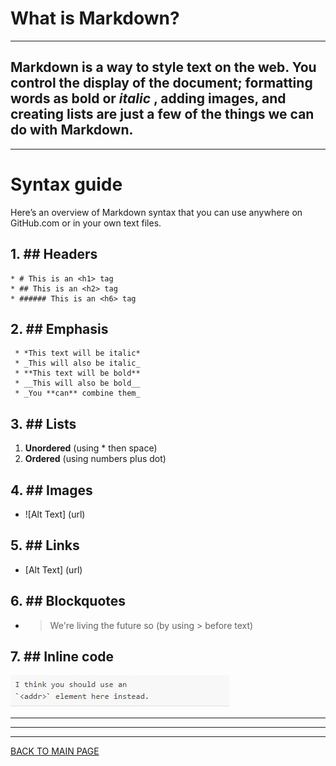 # **What is Markdown?**
***
## **Markdown** is a way to style text on the web. You control the display of the document; formatting words as **bold** or *italic* , adding images, and creating lists are just a few of the things we can do with Markdown.
***
# Syntax guide
Here’s an overview of Markdown syntax that you can use anywhere on GitHub.com or in your own text files.

## 1. ## Headers
    * # This is an <h1> tag
    * ## This is an <h2> tag
    * ###### This is an <h6> tag

## 2. ## Emphasis
     * *This text will be italic*
     * _This will also be italic_  
     * **This text will be bold** 
     * __This will also be bold__
     * _You **can** combine them_

## 3. ## Lists  
  1. **Unordered** (using * then space)
  1. **Ordered** (using numbers plus dot)

## 4. ## Images 
 * ![Alt Text] (url)

 ## 5. ## Links
  * [Alt Text] (url)
 
 ## 6. ## Blockquotes 
  *  > We're living the future so (by using > before text)
## 7. ## Inline code
![Inline code](IMG\Capture.JPG) 

***
***
***
[BACK TO MAIN PAGE](https://github.com/farahalwahaibi/Reading-Notes/blob/main/README.md)



 
